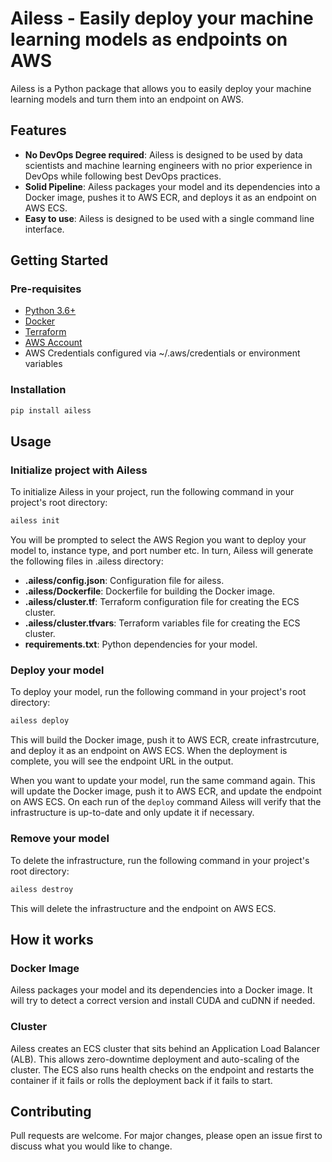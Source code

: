 # Ailess - Easily deploy your machine learning models as endpoints on AWS

Ailess is a Python package that allows you to easily deploy your machine learning models and turn them into an endpoint on AWS.

## Features

- **No DevOps Degree required**: Ailess is designed to be used by data scientists and machine learning engineers with no prior experience in DevOps while following best DevOps practices.
- **Solid Pipeline**: Ailess packages your model and its dependencies into a Docker image, pushes it to AWS ECR, and deploys it as an endpoint on AWS ECS.
- **Easy to use**: Ailess is designed to be used with a single command line interface.

## Getting Started

### Pre-requisites

- [Python 3.6+](https://www.python.org/downloads/)
- [Docker](https://docs.docker.com/get-docker/)
- [Terraform](https://learn.hashicorp.com/tutorials/terraform/install-cli)
- [AWS Account](https://aws.amazon.com/premiumsupport/knowledge-center/create-and-activate-aws-account/)
- AWS Credentials configured via ~/.aws/credentials or environment variables

### Installation

```bash
pip install ailess
```

## Usage

### Initialize project with Ailess

To initialize Ailess in your project, run the following command in your project's root directory:
```bash
ailess init
```
You will be prompted to select the AWS Region you want to deploy your model to, instance type, and port number etc.
In turn, Ailess will generate the following files in .ailess directory:

- **.ailess/config.json**: Configuration file for ailess.
- **.ailess/Dockerfile**: Dockerfile for building the Docker image.
- **.ailess/cluster.tf**: Terraform configuration file for creating the ECS cluster.
- **.ailess/cluster.tfvars**: Terraform variables file for creating the ECS cluster.
- **requirements.txt**: Python dependencies for your model.

### Deploy your model

To deploy your model, run the following command in your project's root directory:
```bash
ailess deploy
```
This will build the Docker image, push it to AWS ECR, create infrastrcuture, and deploy it as an endpoint on AWS ECS.
When the deployment is complete, you will see the endpoint URL in the output.

When you want to update your model, run the same command again. 
This will update the Docker image, push it to AWS ECR, and update the endpoint on AWS ECS. 
On each run of the `deploy` command Ailess will verify that the infrastructure is up-to-date and only update it if necessary.

### Remove your model

To delete the infrastructure, run the following command in your project's root directory:
```bash
ailess destroy
```

This will delete the infrastructure and the endpoint on AWS ECS.

## How it works

### Docker Image

Ailess packages your model and its dependencies into a Docker image. It will try to detect a correct version and install CUDA and cuDNN if needed.

### Cluster

Ailess creates an ECS cluster that sits behind an Application Load Balancer (ALB).
This allows zero-downtime deployment and auto-scaling of the cluster.
The ECS also runs health checks on the endpoint and restarts the container if it fails or rolls the deployment back if it fails to start.

## Contributing

Pull requests are welcome. For major changes, please open an issue first to discuss what you would like to change.
